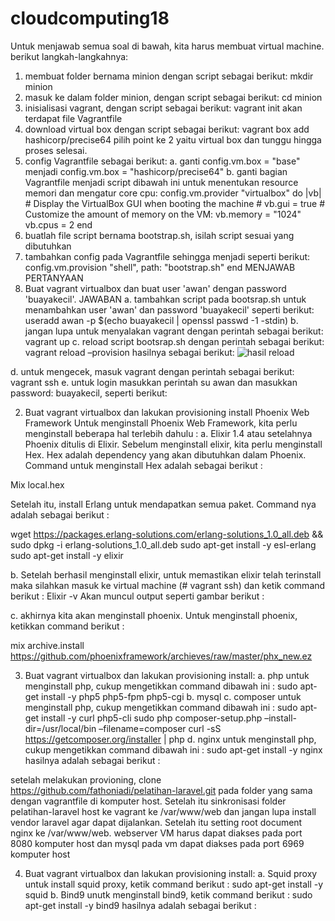 # cloudcomputing18

Untuk menjawab semua soal di bawah, kita harus membuat virtual machine. berikut langkah-langkahnya:
1. membuat folder bernama minion dengan script sebagai berikut:
    mkdir minion
2. masuk ke dalam folder minion, dengan script sebagai berikut:
    cd minion
3. inisialisasi vagrant, dengan script sebagai berikut:
    vagrant init
   akan terdapat file Vagrantfile
4. download virtual box dengan script sebagai berikut:
    vagrant box add hashicorp/precise64
   pilih point ke 2 yaitu virtual box dan tunggu hingga proses selesai.
5. config Vagrantfile sebagai berikut:
    a. ganti
        config.vm.box = "base"
       menjadi
        config.vm.box = "hashicorp/precise64"
    b. ganti bagian Vagrantfile menjadi script dibawah ini untuk menentukan resource memori dan mengatur core cpu:
          config.vm.provider "virtualbox" do |vb|
        # Display the VirtualBox GUI when booting the machine
        # vb.gui = true
        # Customize the amount of memory on the VM:
 	        vb.memory = "1024"
 	        vb.cpus = 2 
          end
 6. buatlah file script bernama bootstrap.sh, isilah script sesuai yang dibutuhkan
 7. tambahkan config pada Vagrantfile sehingga menjadi seperti berikut:
      config.vm.provision "shell", path: "bootstrap.sh"
      end
       MENJAWAB PERTANYAAN   
1. Buat vagrant virtualbox dan buat user 'awan' dengan password 'buayakecil'.
JAWABAN
a. tambahkan script pada bootsrap.sh untuk menambahkan user 'awan' dan password 'buayakecil' seperti berikut:
    useradd awan -p $(echo buayakecil | openssl passwd -1 -stdin)
b. jangan lupa untuk menyalakan vagrant dengan perintah sebagai berikut:
	vagrant up
c. reload script bootsrap.sh dengan perintah sebagai berikut:
	vagrant reload –provision
hasilnya sebagai berikut:
![hasil reload](/images/tang.jpg)
 
d. untuk mengecek, masuk vagrant dengan perintah sebagai berikut:
	vagrant ssh
e. untuk login masukkan perintah su awan dan masukkan password: buayakecil, seperti berikut:
 
2. Buat vagrant virtualbox dan lakukan provisioning install Phoenix Web Framework
Untuk menginstall Phoenix Web Framework, kita perlu menginstall beberapa hal terlebih dahulu :
a.	Elixir 1.4 atau setelahnya
Phoenix ditulis di Elixir. Sebelum menginstall elixir, kita perlu menginstall Hex. Hex adalah dependency yang akan dibutuhkan dalam Phoenix.
Command untuk menginstall Hex adalah sebagai berikut :

Mix local.hex

Setelah itu, install Erlang untuk mendapatkan semua paket. Command nya adalah sebagai berikut :

wget https://packages.erlang-solutions.com/erlang-solutions_1.0_all.deb && sudo dpkg -i erlang-solutions_1.0_all.deb
sudo apt-get install -y esl-erlang
sudo apt-get install -y elixir

b.	Setelah berhasil menginstall elixir, untuk memastikan elixir telah terinstall maka silahkan masuk ke virtual machine (# vagrant ssh) dan ketik command berikut :
Elixir -v
Akan muncul output seperti gambar berikut :
 
c.	akhirnya kita akan menginstall phoenix. Untuk menginstall phoenix, ketikkan command berikut :

mix archive.install https://github.com/phoenixframework/archieves/raw/master/phx_new.ez
 
3. Buat vagrant virtualbox dan lakukan provisioning install:
  a. php
untuk menginstall php, cukup mengetikkan command dibawah ini :
	sudo apt-get install -y php5 php5-fpm php5-cgi
  b. mysql
  c. composer
untuk menginstall php, cukup mengetikkan command dibawah ini :
	sudo apt-get install -y curl php5-cli
	sudo php composer-setup.php –install- dir=/usr/local/bin –filename=composer
	curl -sS https://getcomposer.org/installer | php
  d. nginx
untuk menginstall php, cukup mengetikkan command dibawah ini :
	sudo apt-get install -y nginx
	hasilnya adalah sebagai berikut :
 


setelah melakukan provioning, clone https://github.com/fathoniadi/pelatihan-laravel.git pada folder yang sama dengan vagrantfile di   komputer host. Setelah itu sinkronisasi folder pelatihan-laravel host ke vagrant ke /var/www/web dan jangan lupa install vendor laravel agar dapat dijalankan. Setelah itu setting root document nginx ke /var/www/web. webserver VM harus dapat diakses pada port 8080 komputer host dan mysql pada vm dapat diakses pada port 6969 komputer host

4. Buat vagrant virtualbox dan lakukan provisioning install:
  a. Squid proxy
	untuk install squid proxy, ketik command berikut :
	sudo apt-get install -y squid
  b. Bind9
	unutk menginstall bind9, ketik command berikut :
	sudo apt-get install -y bind9
	hasilnya adalah sebagai berikut :
 
